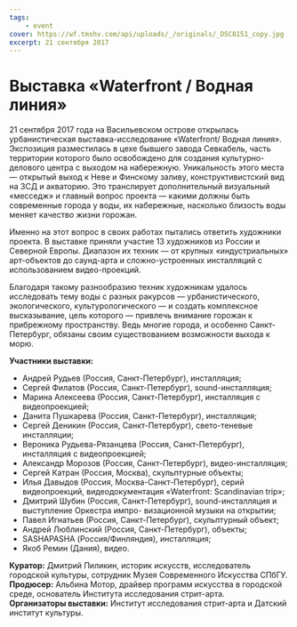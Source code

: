 ```yaml
---
tags:
    - event
cover: https://wf.tmshv.com/api/uploads/_/originals/_DSC8151_copy.jpg
excerpt: 21 сентября 2017
---
```


# Выставка «Waterfront / Водная линия»

21 сентября 2017 года на Васильевском острове открылась урбанистическая выставка-исследование «Waterfront/ Водная линия». Экспозиция разместилась в цехе бывшего завода Севкабель, часть территории которого было освобождено для создания культурно-делового центра с выходом на набережную. Уникальность этого места — открытый выход к Неве и Финскому заливу, конструктивистский вид на ЗСД и акваторию. Это транслирует дополнительный визуальный «месседж» и главный вопрос проекта — какими должны быть современные города у воды, их набережные, насколько близость воды меняет качество
жизни горожан.

Именно на этот вопрос в своих работах пытались ответить художники проекта. В выставке приняли участие 13 художников из России и Северной Европы. Диапазон их техник — от крупных «индустриальных» арт-объектов до саунд-арта и сложно-устроенных инсталляций с использованием видео-проекций.

Благодаря такому разнообразию техник художникам удалось исследовать тему воды с разных ракурсов — урбанистического, экологического, культурологического — и создать комплексное высказывание, цель которого — привлечь внимание горожан к прибрежному пространству. Ведь многие города, и особенно Санкт-Петербург, обязаны своим существованием возможности выхода к морю.

**Участники выставки:**

- Андрей Рудьев (Россия, Санкт-Петербург), инсталляция;
- Сергей Филатов (Россия, Санкт-Петербург), sound-инсталляция;
- Марина Алексеева (Россия, Санкт-Петербург), инсталляция с видеопроекцией;
- Данита Пушкарева (Россия, Санкт-Петербург), инсталляция;
- Сергей Деникин (Россия, Санкт-Петербург), свето-теневые инсталляции;
- Вероника Рудьева-Рязанцева (Россия, Санкт-Петербург), инсталляция с видеопроекцией;
- Александр Морозов (Россия, Санкт-Петербург), видео-инсталляция;
- Сергей Катран (Россия, Москва), скульптурные объекты;
- Илья Давыдов (Россия, Москва-Санкт-Петербург), серий видеопроекций, видеодокументация «Waterfront: Scandinavian trip»;
- Дмитрий Шубин (Россия, Санкт-Петербург), sound-инсталляция и выступление Оркестра импро- визационной музыки на открытии;
- Павел Игнатьев (Россия, Санкт-Петербург), скульптурный объект;
- Андрей Люблинский (Россия, Санкт-Петербург), объекты;
- SASHAPASHA (Россия/Финляндия), инсталляция;
- Якоб Ремин (Дания), видео.

**Куратор:** Дмитрий Пиликин, историк искусств, исследователь городской культуры, сотрудник Музея Современного Искусства СПбГУ.  
**Продюсер:** Альбина Мотор, драйвер программ искусства в городской среде, основатель Института исследования стрит-арта.  
**Организаторы выставки:** Институт исследования стрит-арта и Датский институт культуры.